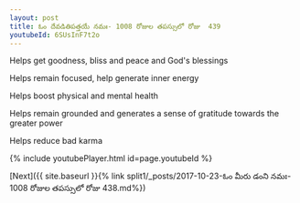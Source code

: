 ```yaml
---
layout: post
title: ఓం దేవడితిపత్తయే నమః- 1008 రోజుల తపస్సులో రోజు  439
youtubeId: 6SUsInF7t2o
---
```

 
 
Helps get goodness, bliss and peace and God's blessings
 
Helps remain focused, help generate inner energy 
 
Helps boost physical and mental health 
 
Helps remain grounded and generates a sense of gratitude towards the greater power 
 
Helps reduce bad karma
 
 
 
 


{% include youtubePlayer.html id=page.youtubeId %}
 
[Next]({{ site.baseurl }}{% link  split1/_posts/2017-10-23-ఓం మీరు డంని నమః- 1008 రోజుల తపస్సులో రోజు  438.md%})
 
